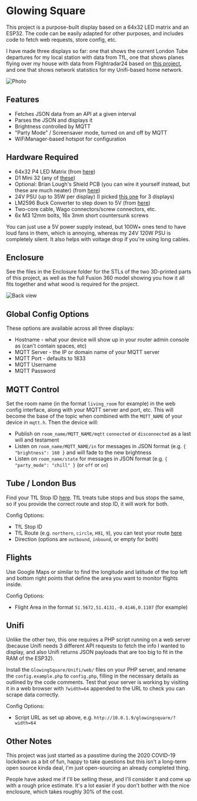 # Glowing Square

This project is a purpose-built display based on a 64x32 LED matrix and an ESP32. The code can be easily adapted for other purposes, and includes code to fetch web requests, store config, etc.

I have made three displays so far: one that shows the current London Tube departures for my local station with data from TfL, one that shows planes flying over my house with data from Flightradar24 based on [this project](https://github.com/GroundBreakingItem0/esp8266_plane_tracker), and one that shows network statistics for my Unifi-based home network.

![Photo](https://i.imgur.com/ZX31npw.jpg)

## Features

* Fetches JSON data from an API at a given interval
* Parses the JSON and displays it
* Brightness controlled by MQTT
* "Party Mode" / Screensaver mode, turned on and off by MQTT
* WiFiManager-based hotspot for configuration

## Hardware Required
* 64x32 P4 LED Matrix (from [here](https://www.aliexpress.com/store/group/P4-led-module/1848738_509034839.html?spm=a2g0o.detail.0.0.65cc64c7oVbRJF))
* D1 Mini 32 (any of [these](https://www.aliexpress.com/wholesale?catId=0&initiative_id=SB_20200704011236&SearchText=mini+esp32))
* Optional: Brian Lough's Shield PCB (you can wire it yourself instead, but these are much neater) (from [here](https://www.tindie.com/products/brianlough/esp32-matrix-shield-mini-32/))
* 24V PSU (up to 35W per display) (I picked [this one](https://www.ebay.co.uk/itm/DC-5V-12V-24V-Universal-Regulated-Switching-Power-Supply-for-LED-Strip-CCTV-UK/162562112782) for 3 displays) 
* LM2596 Buck Converter to step down to 5V (from [here](https://www.aliexpress.com/wholesale?catId=0&initiative_id=SB_20200704011644&SearchText=LM2596))
* Two-core cable, Wago connectors/screw connectors, etc.
* 6x M3 12mm bolts, 16x 3mm short countersunk screws

You can just use a 5V power supply instead, but 100W+ ones tend to have loud fans in them, which is annoying, whereas my 24V 120W PSU is completely silent. It also helps with voltage drop if you're using long cables.

## Enclosure

See the files in the Enclosure folder for the STLs of the two 3D-printed parts of this project, as well as the full Fusion 360 model showing you how it all fits together and what wood is required for the project.

![Back view](https://i.imgur.com/OPJ0tCZ.jpg)

## Global Config Options

These options are available across all three displays:

* Hostname - what your device will show up in your router admin console as (can't contain spaces, etc)
* MQTT Server - the IP or domain name of your MQTT server
* MQTT Port - defaults to 1833
* MQTT Username
* MQTT Password

## MQTT Control

Set the room name (in the format `living_room` for example) in the web config interface, along with your MQTT server and port, etc. This will become the base of the topic when combined with the `MQTT_NAME` of your device in `mqtt.h`. Then the device will:

* Publish on `room_name/MQTT_NAME/mqtt` `connected` or `disconnected` as a last will and testament
* Listen on `room_name/MQTT_NAME/in` for messages in JSON format (e.g. `{ "brightness": 160 }` and will fade to the new brightness
* Listen on `room_name/state` for messages in JSON format (e.g. `{ "party_mode": "chill" }` (or `off` or `on`)

## Tube / London Bus

Find your TfL Stop ID [here](https://api.tfl.gov.uk/swagger/ui/index.html?url=/swagger/docs/v1#!/StopPoint/StopPoint_Search). TfL treats tube stops and bus stops the same, so if you provide the correct route and stop ID, it will work for both.

Config Options:

* TfL Stop ID
* TfL Route (e.g. `northern`, `circle`, `H91`, `9`), you can test your route [here](https://api.tfl.gov.uk/swagger/ui/index.html?url=/swagger/docs/v1#!/Line/Line_Arrivals)
* Direction (options are `outbound`, `inbound`, or empty for both)

## Flights

Use Google Maps or similar to find the longitude and latitude of the top left and bottom right points that define the area you want to monitor flights inside.

Config Options: 

* Flight Area in the format `51.5672,51.4131,-0.4146,0.1107` (for example)

## Unifi

Unlike the other two, this one requires a PHP script running on a web server (because Unifi needs 3 different API requests to fetch the info I wanted to display, and also Unifi returns JSON payloads that are too big to fit in the RAM of the ESP32).

Install the `GlowingSquare/Unifi/web/` files on your PHP server, and rename the `config.example.php` to `config.php`, filling in the necessary details as outlined by the code comments. Test that your server is working by visiting it in a web browser with `?width=64` appended to the URL to check you can scrape data correctly.

Config Options:

* Script URL as set up above, e.g. `http://10.0.1.9/glowingsquare/?width=64`

## Other Notes

This project was just started as a passtime during the 2020 COVID-19 lockdown as a bit of fun, happy to take questions but this isn't a long-term open source kinda deal, I'm just open-sourcing an already completed thing.

People have asked me if I'll be selling these, and I'll consider it and come up with a rough price estimate. It's a lot easier if you don't bother with the nice enclosure, which takes roughly 30% of the cost.
